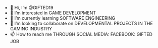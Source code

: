- 👋 Hi, I’m @GIFTED19
- 👀 I’m interested in GAME DEVELOPMENT
- 🌱 I’m currently learning SOFTWARE ENGINEERING
- 💞️ I’m looking to collaborate on DEVELOPMENTAL PROJECTS IN THE GAMING INDUSTRY
- 📫 How to reach me THROUGH SOCIAL MEDIA: FACEBOOK: GIFTED JOB

<!---
GIFTED19/GIFTED19 is a ✨ special ✨ repository because its `README.md` (this file) appears on your GitHub profile.
You can click the Preview link to take a look at your changes.
--->
